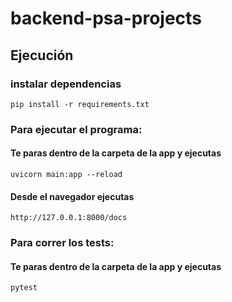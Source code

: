 # backend-psa-projects

## Ejecución

### instalar dependencias
`pip install -r requirements.txt`

### Para ejecutar el programa:
#### Te paras dentro de la carpeta de la app y ejecutas 

`uvicorn main:app --reload`

#### Desde el navegador ejecutas

`http://127.0.0.1:8000/docs`

### Para correr los tests:
#### Te paras dentro de la carpeta de la app y ejecutas 

`pytest`
